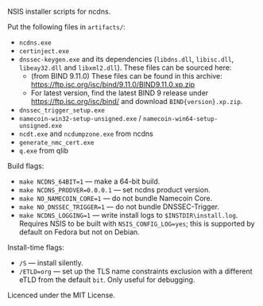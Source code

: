 
NSIS installer scripts for ncdns.

Put the following files in `artifacts/`:

  - `ncdns.exe`
  - `certinject.exe`
  - `dnssec-keygen.exe` and its dependencies (`libdns.dll`, `libisc.dll`, `libeay32.dll` and `libxml2.dll`). These files can be sourced here:
    - (from BIND 9.11.0) These files can be found in this archive: https://ftp.isc.org/isc/bind/9.11.0/BIND9.11.0.xp.zip
    - For latest version, find the latest BIND 9 release under https://ftp.isc.org/isc/bind/ and download
      `BIND{version}.xp.zip`.
  - `dnssec_trigger_setup.exe`
  - `namecoin-win32-setup-unsigned.exe` / `namecoin-win64-setup-unsigned.exe`
  - `ncdt.exe` and `ncdumpzone.exe` from ncdns
  - `generate_nmc_cert.exe`
  - `q.exe` from qlib

Build flags:

  - `make NCDNS_64BIT=1` — make a 64-bit build.
  - `make NCDNS_PRODVER=0.0.0.1` — set ncdns product version.
  - `make NO_NAMECOIN_CORE=1` — do not bundle Namecoin Core.
  - `make NO_DNSSEC_TRIGGER=1` — do not bundle DNSSEC-Trigger.
  - `make NCDNS_LOGGING=1` — write install logs to `$INSTDIR\install.log`.  Requires NSIS to be built with `NSIS_CONFIG_LOG=yes`; this is supported by default on Fedora but not on Debian.

Install-time flags:

  - `/S` — install silently.
  - `/ETLD=org` — set up the TLS name constraints exclusion with a different eTLD from the default `bit`.  Only useful for debugging.

Licenced under the MIT License.
